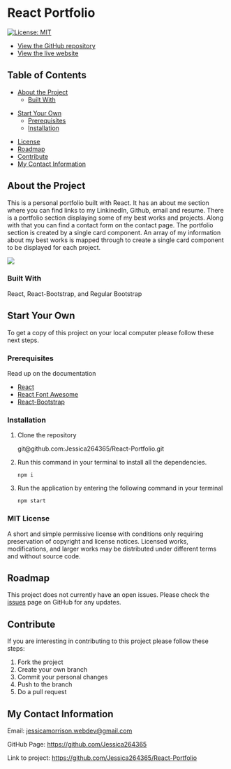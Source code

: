 # React Portfolio

[![License: MIT](https://img.shields.io/badge/License-MIT-yellow.svg)](https://opensource.org/licenses/MIT)

- [View the GitHub repository](https://github.com/Jessica264365/React-Portfolio)
- [View the live website](https://jessica264365.github.io/React-Portfolio/)

## Table of Contents

- [About the Project](https://github.com/Jessica264365/React-Portfolio#about-the-project)
  - [Built With](https://github.com/Jessica264365/React-Portfolio#built-with)

* [Start Your Own](https://github.com/Jessica264365/React-Portfolio#start-your-own)
  - [Prerequisites](https://github.com/Jessica264365/React-Portfolio#prerequisites)
  - [Installation](https://github.com/Jessica264365/React-Portfolio#installation)

- [License](https://github.com/Jessica264365/React-Portfolio#license)
- [Roadmap](https://github.com/Jessica264365/React-Portfolio#roadmap)
- [Contribute](https://github.com/Jessica264365/React-Portfolio#contribute)
- [My Contact Information](https://github.com/Jessica264365/React-Portfolio#my-contact-information)

## About the Project

This is a personal portfolio built with React. It has an about me section where you can find links to my LinkinedIn, Github, email and resume. There is a portfolio section displaying some of my best works and projects. Along with that you can find a contact form on the contact page. The portfolio section is created by a single card component. An array of my information about my best works is mapped through to create a single card component to be displayed for each project.

![](./public/images/reactportfolio.gif)

### Built With

React, React-Bootstrap, and Regular Bootstrap

## Start Your Own

To get a copy of this project on your local computer please follow these next steps.

### Prerequisites

Read up on the documentation

- [React](https://reactjs.org/)
- [React Font Awesome](https://fontawesome.com/how-to-use/on-the-web/using-with/react)
- [React-Bootstrap](https://react-bootstrap.github.io/getting-started/introduction)

### Installation

1. Clone the repository

   git@github.<span></span>com:Jessica264365/React-Portfolio.git

2. Run this command in your terminal to install all the dependencies.

   `npm i`

3. Run the application by entering the following command in your terminal

   `npm start`

### MIT License

A short and simple permissive license with conditions only requiring preservation of copyright and license notices. Licensed works, modifications, and larger works may be distributed under different terms and without source code.

## Roadmap

This project does not currently have an open issues. Please check the [issues](https://github.com/Jessica264365/React-Portfolio/issues) page on GitHub for any updates.

## Contribute

If you are interesting in contributing to this project please follow these steps:

1. Fork the project
2. Create your own branch
3. Commit your personal changes
4. Push to the branch
5. Do a pull request

## My Contact Information

Email: jessicamorrison.webdev@gmail.com

GitHub Page: https://github.com/Jessica264365

Link to project: https://github.com/Jessica264365/React-Portfolio
